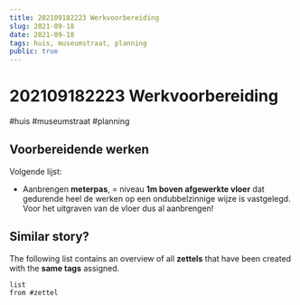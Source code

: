 ```yaml
---
title: 202109182223 Werkvoorbereiding 
slug: 2021-09-18
date: 2021-09-18
tags: huis, museumstraat, planning
public: true
---
```


#  202109182223 Werkvoorbereiding
#huis #museumstraat #planning 
## Voorbereidende werken
Volgende lijst:
- Aanbrengen **meterpas**, = niveau **1m boven afgewerkte vloer** dat gedurende heel de werken op een ondubbelzinnige wijze is vastgelegd. Voor het uitgraven van de vloer dus al aanbrengen!


## Similar story?
The following list contains an overview of all **zettels** that have been created with the **same tags** assigned.
```dataview
list
from #zettel
```